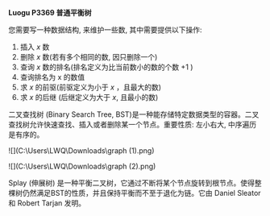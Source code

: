 **Luogu P3369 普通平衡树**

您需要写一种数据结构, 来维护一些数, 其中需要提供以下操作:  
1. 插入 $x$ 数  
2. 删除 $x$ 数(若有多个相同的数, 因只删除一个)  
3. 查询 $x$ 数的排名(排名定义为比当前数小的数的个数 +1 )  
4. 查询排名为 $\mathrm{x}$ 的数值  
5. 求 $x$ 的前驱(前驱定义为小于 $x$ ，且最大的数)  
6. 求 $x$ 的后继 (后继定义为大于 $x$, 且最小的数)   

二叉查找树 (Binary Search Tree, BST)是一种能存储特定数据类型的容器。二叉查找树允许快速查找、插入或者删除某一个节点。重要性质: 左小右大, 中序遍历是有序的。

![](C:\Users\LWQ\Downloads\graph (1).png)

![](C:\Users\LWQ\Downloads\graph (2).png)

Splay (伸展树) 是一种平衡二叉树，它通过不断将某个节点旋转到根节点。使得整棵树仍然满足BST的性质，并且保持平衡而不至于退化为链。它由 Daniel Sleator 和 Robert Tarjan 发明。

